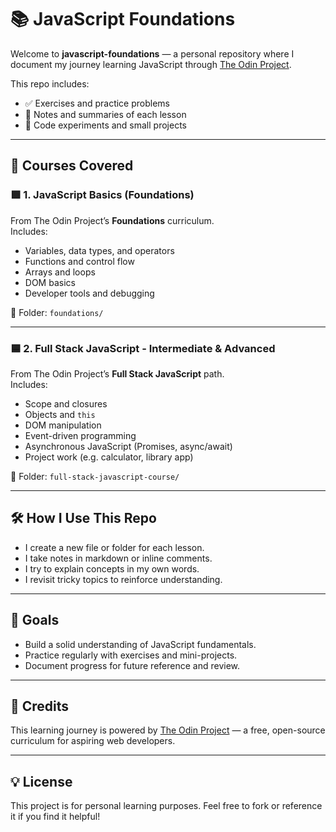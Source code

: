 # 📚 JavaScript Foundations

Welcome to **javascript-foundations** — a personal repository where I document my journey learning JavaScript through [The Odin Project](https://www.theodinproject.com/).

This repo includes:
- ✅ Exercises and practice problems
- 📝 Notes and summaries of each lesson
- 🧪 Code experiments and small projects

---

## 🚀 Courses Covered

### 🟩 1. JavaScript Basics (Foundations)
From The Odin Project’s **Foundations** curriculum.  
Includes:
- Variables, data types, and operators
- Functions and control flow
- Arrays and loops
- DOM basics
- Developer tools and debugging

📂 Folder: `foundations/`

---

### 🟦 2. Full Stack JavaScript - Intermediate & Advanced
From The Odin Project’s **Full Stack JavaScript** path.  
Includes:
- Scope and closures
- Objects and `this`
- DOM manipulation
- Event-driven programming
- Asynchronous JavaScript (Promises, async/await)
- Project work (e.g. calculator, library app)

📂 Folder: `full-stack-javascript-course/`

---

## 🛠️ How I Use This Repo

- I create a new file or folder for each lesson.
- I take notes in markdown or inline comments.
- I try to explain concepts in my own words.
- I revisit tricky topics to reinforce understanding.

---

## 📎 Goals

- Build a solid understanding of JavaScript fundamentals.
- Practice regularly with exercises and mini-projects.
- Document progress for future reference and review.

---

## 📌 Credits

This learning journey is powered by [The Odin Project](https://www.theodinproject.com/) — a free, open-source curriculum for aspiring web developers.

---

## 💡 License

This project is for personal learning purposes. Feel free to fork or reference it if you find it helpful!


